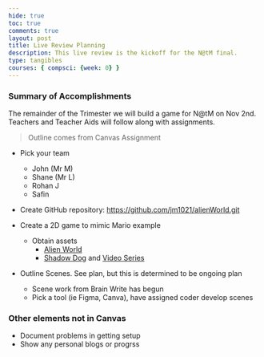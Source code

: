 ```yaml
---
hide: true
toc: true
comments: true
layout: post
title: Live Review Planning
description: This live review is the kickoff for the N@tM final.
type: tangibles
courses: { compsci: {week: 0} }
---
```


### Summary of Accomplishments

The remainder of the Trimester we will build a game for N@tM on Nov 2nd.  Teachers and Teacher Aids will follow along with assignments.

> Outline comes from Canvas Assignment

- Pick your team
  - John (Mr M)
  - Shane (Mr L)
  - Rohan J
  - Safin

- Create GitHub repository: https://github.com/jm1021/alienWorld.git

- Create a 2D game to mimic Mario example

  - Obtain assets
    - [Alien World]({{site.baseurl}}/images/alien_planet.jpg)
    - [Shadow Dog]({{site.baseurl}}/images/shadow_dog.png) and [Video Series](https://youtu.be/GFO_txvwK_c?t=14)

- Outline Scenes.  See plan, but this is determined to be ongoing plan
  - Scene work from Brain Write has begun
  - Pick a tool (ie Figma, Canva), have assigned coder develop scenes

### Other elements not in Canvas

- Document problems in getting setup
- Show any personal blogs or progrss
